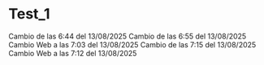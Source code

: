 # Test_1
Cambio de las 6:44 del 13/08/2025
Cambio de las 6:55 del 13/08/2025
Cambio Web a las 7:03 del 13/08/2025
Cambio de las 7:15 del 13/08/2025
Cambio Web a las 7:12 del 13/08/2025
